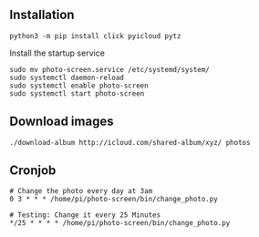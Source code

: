 Installation
------------

    python3 -m pip install click pyicloud pytz

Install the startup service

    sudo mv photo-screen.service /etc/systemd/system/
    sudo systemctl daemon-reload
    sudo systemctl enable photo-screen
    sudo systemctl start photo-screen

Download images
---------------

    ./download-album http://icloud.com/shared-album/xyz/ photos


Cronjob
-------


    # Change the photo every day at 3am
    0 3 * * * /home/pi/photo-screen/bin/change_photo.py

    # Testing: Change it every 25 Minutes
    */25 * * * * /home/pi/photo-screen/bin/change_photo.py
